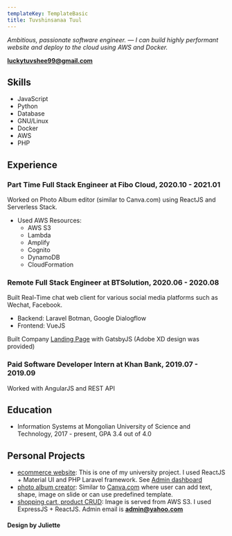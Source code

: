 ```yaml
---
templateKey: TemplateBasic
title: Tuvshinsanaa Tuul
---
```


_Ambitious, passionate software engineer. — I can build highly performant website and deploy to the cloud using AWS and Docker._

**luckytuvshee99@gmail.com**

## Skills

- JavaScript
- Python
- Database
- GNU/Linux
- Docker
- AWS
- PHP

## Experience

### Part Time Full Stack Engineer at Fibo Cloud, 2020.10 - 2021.01

Worked on Photo Album editor (similar to Canva.com) using ReactJS and Serverless Stack.

- Used AWS Resources:
  - AWS S3
  - Lambda
  - Amplify
  - Cognito
  - DynamoDB
  - CloudFormation

### Remote Full Stack Engineer at BTSolution, 2020.06 - 2020.08

Built Real-Time chat web client for various social media platforms such as Wechat, Facebook.

- Backend: Laravel Botman, Google Dialogflow
- Frontend: VueJS

Built Company <a href="https://insurevite.com" target="_blank">Landing Page</a> with GatsbyJS (Adobe XD design was provided)

### Paid Software Developer Intern at Khan Bank, 2019.07 - 2019.09

Worked with AngularJS and REST API

## Education

- Information Systems at Mongolian University of Science and Technology, 2017 - present, GPA 3.4 out of 4.0

## Personal Projects

- [ecommerce website](https://shop.luckytuvshee.me): This is one of my university project. I used ReactJS + Material UI and PHP Laravel framework. See [Admin dashboard](https://shop-api.luckytuvshee.me)
- [photo album creator](https://editor.luckytuvshee.me): Similar to [Canva.com](https://canva.com) where user can add text, shape, image on slide or can use predefined template.
- [shopping cart, product CRUD](https://ecommerce.luckytuvshee.me): Image is served from AWS S3. I used ExpressJS + ReactJS. Admin email is **admin@yahoo.com**

#### Design by Juliette
